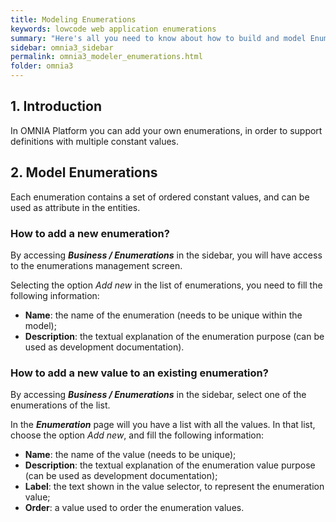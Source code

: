 ```yaml
---
title: Modeling Enumerations
keywords: lowcode web application enumerations
summary: "Here's all you need to know about how to build and model Enumerations for your web applications."
sidebar: omnia3_sidebar
permalink: omnia3_modeler_enumerations.html
folder: omnia3
---
```


## 1. Introduction

In OMNIA Platform you can add your own enumerations, in order to support definitions with multiple constant values.

## 2. Model Enumerations
Each enumeration contains a set of ordered constant values, and can be used as attribute in the entities.

### How to add a new enumeration?
 
By accessing **_Business / Enumerations_** in the sidebar, you will have access to the enumerations management screen.

Selecting the option _Add new_ in the list of enumerations, you need to fill the following information:
* **Name**: the name of the enumeration (needs to be unique within the model);
* **Description**: the textual explanation of the enumeration purpose (can be used as development documentation).

### How to add a new value to an existing enumeration?

By accessing **_Business / Enumerations_** in the sidebar, select one of the enumerations of the list.

In the **_Enumeration_** page will you have a list with all the values. In that list, choose the option _Add new_, and fill the following information:
* **Name**: the name of the value (needs to be unique);
* **Description**: the textual explanation of the enumeration value purpose (can be used as development documentation);
* **Label**: the text shown in the value selector, to represent the enumeration value;
* **Order**: a value used to order the enumeration values.